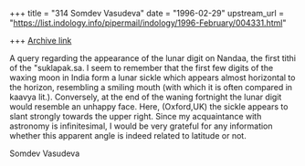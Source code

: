 +++
title = "314 Somdev Vasudeva"
date = "1996-02-29"
upstream_url = "https://list.indology.info/pipermail/indology/1996-February/004331.html"

+++
[Archive link](https://list.indology.info/pipermail/indology/1996-February/004331.html)


A query regarding the appearance of the lunar digit on Nandaa, the first 
tithi of the "suklapak.sa. I seem to remember that the first few digits of 
the waxing moon in India form a lunar sickle which appears almost 
horizontal to the horizon, resembling a smiling mouth (with which it is 
often compared in kaavya lit.). Conversely, at the end of the waning 
fortnight the lunar digit would resemble an unhappy face. 
Here, (Oxford,UK) the sickle appears to slant strongly towards the upper 
right. Since my acquaintance with astronomy is 
infinitesimal, I would be very grateful for any information whether 
this apparent angle is indeed related to latitude or not.

Somdev Vasudeva




